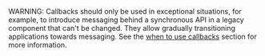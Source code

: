 
WARNING: Callbacks should only be used in exceptional situations, for example, to introduce messaging behind a synchronous API in a legacy component that can't be changed. They allow gradually transitioning applications towards messaging. See the [when to use callbacks](/nservicebus/messaging/callbacks.md#when-to-use-callbacks) section for more information.
